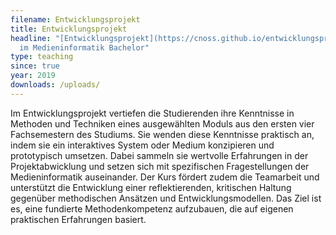 ```yaml
---
filename: Entwicklungsprojekt
title: Entwicklungsprojekt
headline: "[Entwicklungsprojekt](https://cnoss.github.io/entwicklungsprojekt/)
  im Medieninformatik Bachelor"
type: teaching
since: true
year: 2019
downloads: /uploads/
---
```

Im Entwicklungsprojekt vertiefen die Studierenden ihre Kenntnisse in Methoden und Techniken eines ausgewählten Moduls aus den ersten vier Fachsemestern des Studiums. Sie wenden diese Kenntnisse praktisch an, indem sie ein interaktives System oder Medium konzipieren und prototypisch umsetzen. Dabei sammeln sie wertvolle Erfahrungen in der Projektabwicklung und setzen sich mit spezifischen Fragestellungen der Medieninformatik auseinander. Der Kurs fördert zudem die Teamarbeit und unterstützt die Entwicklung einer reflektierenden, kritischen Haltung gegenüber methodischen Ansätzen und Entwicklungsmodellen. Das Ziel ist es, eine fundierte Methodenkompetenz aufzubauen, die auf eigenen praktischen Erfahrungen basiert.

